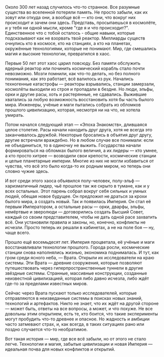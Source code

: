 Около 300 лет назад случилось что-то странное. Все разумные существа во вселенной потеряли память. Не просто забыли, как их зовут или откуда они, а вообще всё — кто они, что вокруг них происходит и зачем они здесь. Представь, просыпаешься в космолёте, и у тебя ни одной мысли, кроме "где я и что происходит?". Единственное что с тобой осталось - общие навыки, которые подсказывают как не взорвать твой реактор. Миллиарды существ очнулись кто в космосе, кто на станциях, а кто на планетах, окружённые технологиями, которые не понимают. Мир, где смешались магия и высокие технологии, превратился в хаос.

Первые 50 лет этот хаос царил повсюду. Без памяти обслужить ядерный реактор или починить космический корабль стало почти невозможно. Мозги помнили, как что-то делать, но без полного понимания, как это работает, всё валилось из рук. Начались техногенные катастрофы — реакторы взрывались, станции замерзали, космолёты выходили из строя и пропадали в бездне. Но люди, эльфы, орки и другие расы, хоть и растерянные, не сдавались. Выжившие хватались за любую возможность восстановить хотя бы часть былого мира. Инженеры, учёные и маги пытались собрать из обломков прошлого цивилизацию, которая, несмотря ни на что, не хотела умирать.

Потом начался следующий этап — «Эпоха Знакомств», длившаяся целое столетие. Расы начали находить друг друга, хотя не всегда это заканчивалось дружбой. Некоторые бросались в объятия друг другу, другие встречали враждебно. Но в любом случае все понимали: если не объединиться, то в одиночку не выжить. Государства начали формироваться на обломках былого величия, а их лидеры — кто умнее, а кто просто хитрее — возводили свои крепости, космические станции и целые планетарные империи. Многие из них не могли избавиться от чувства, что всё это было когда-то их родным миром, но теперь они словно чужие здесь.

И вот среди этого хаоса объявился полу-человек, полу-эльф — харизматичный лидер, чьё прошлое так же скрыто в тумане, как и у всех остальных. Этот парень собрал вокруг себя сильных и умных людей, обещая новое будущее. Он предложил не драться за крохи былого мира, а создать новый. Так и появилась Империя. Он стал её первым Императором, а остальные расы — орки, дварфы, эльфы, немёртвые и зверолюди — договорились создать Высший Совет, каждый со своим представителем, чтобы не дать одной расе захватить всё. Они установили правила и законы, но, конечно, конфликты не исчезли. Просто теперь их решали в кабинетах, а не на поле боя — ну, чаще всего.

Прошло ещё восемьдесят лет. Империя процветала, её учёные и маги восстанавливали технологии прошлого. Города росли, космические станции снова наполнялись жизнью, экономика поднималась. И тут, как гром среди ясного неба, — Врата. Открыли их исследователи на краю системы. Эти Врата — древние сооружения, которые позволяют путешествовать через гиперпространственные туннели в другие звёздные системы. Странные, массивные конструкции, созданные неизвестной цивилизацией, которая либо давно исчезла, либо ждёт где-то за пределами известных миров.

Сейчас через Врата пускают только исследователей, которые отправляются в неизведанные системы в поисках новых знаний, технологий и артефактов. Никто не знает, что их ждёт на другой стороне — может быть, ответы на все вопросы, а может, и что похуже. Не все довольны этим открытием, есть те, кто боится, что такие эксперименты могут пробудить что-то древнее и опасное. Но жадность и амбиции часто затмевают страх, и, как всегда, в таких ситуациях рано или поздно случается что-то необратимое.

Вот такая история — мир, где все всё забыли, но от этого не стало легче. Технологии и магия, забытые цивилизации и новая Империя — идеальная почва для новых конфликтов и открытий.